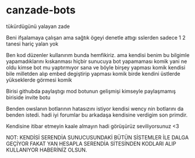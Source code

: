 # canzade-bots
tükürdügünü yalayan zade 



Beni ifşalamaya çalışan ama sağtık ögeyi denetle attıgı sslerden sadece 1 2 tanesi hariç yalan yok

Ben kod düzenler kullanırım bunda hemfikiriz. ama kendisi benim bu bilgimle yapamadıklarını kıskanması hiçbir sunucuya bot yapamaması komik yani ne oldu kimse bot mu yaptırmıyor sana  ve böyle birşey yapması komik kendisi bile milletden alıp embed degiştirip yapması komik birde kendini üstlerde yükseklerde görmesi komik


Birisi githubda paylaştıgı mod botunun gelişmişi kimseyle paylaşmamış  biriside invite botu


Benden owslanın botlarının hatasızını istiyor kendisi wency nin botlarını da benden istedi. hadi iyi forumlar bu arkadaşa kendisine verdigim son primdir.

Kendisine itibar etmeyin kaale almayın hadi görüşürüz seviliyorsunuz <3


NOT: KENDİSİ SERENDİA SUNUCUSUNDAKİ BÜTÜN SİSTEMLER İLE DALGA GEÇİYOR FAKAT YAN HESAPLA SERENDİA SİTESİNDEN KODLARI ALIP KULLANIYOR HABERİNİZ OLSUN.

